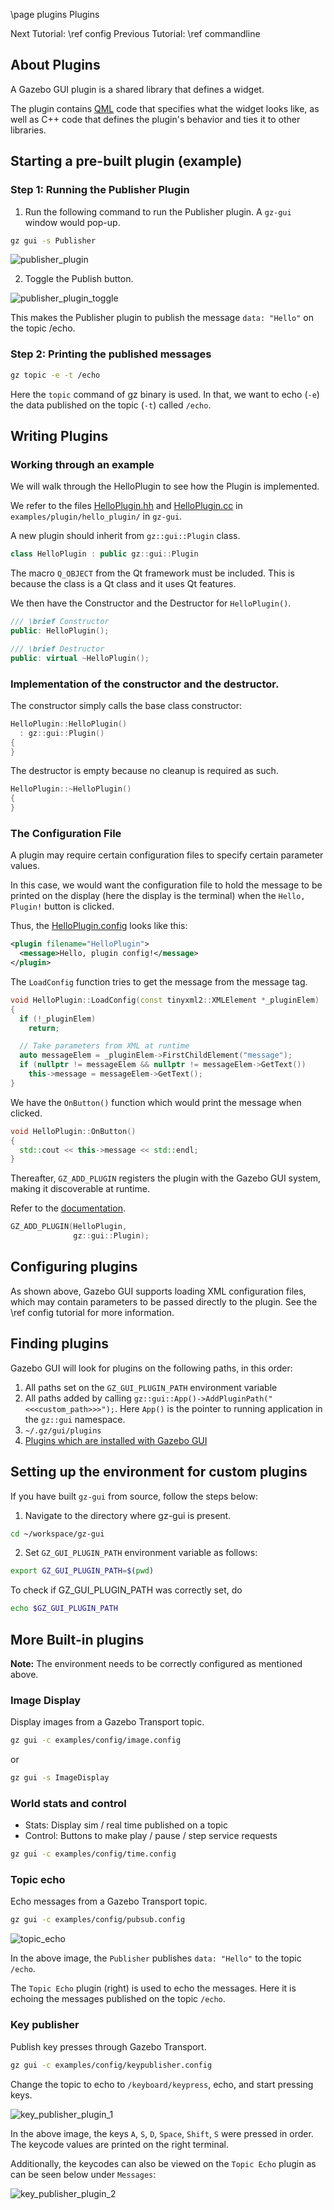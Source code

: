 \page plugins Plugins

Next Tutorial: \ref config
Previous Tutorial: \ref commandline

## About Plugins

A Gazebo GUI plugin is a shared library that defines a widget. 

The plugin contains [QML](http://doc.qt.io/qt-5/qtqml-index.html) code that specifies what the widget looks like, as well as C++ code that defines the plugin's behavior and ties it to other libraries.

## Starting a pre-built plugin (example)

### Step 1: Running the Publisher Plugin

1. Run the following command to run the Publisher plugin. A `gz-gui` window would pop-up.

```sh
gz gui -s Publisher
```

![publisher_plugin](images/screenshot_plugins_tutorial_1.png)

2. Toggle the Publish button.

![publisher_plugin_toggle](images/screenshot_plugins_tutorial_2.png)

This makes the Publisher plugin to publish the message `data: "Hello"` on the topic /echo.

### Step 2: Printing the published messages

```sh
gz topic -e -t /echo
```

Here the `topic` command of gz binary is used. In that, we want to echo (`-e`) the data published on the topic (`-t`) called `/echo`.

## Writing Plugins

### Working through an example

We will walk through the HelloPlugin to see how the Plugin is implemented.

We refer to the files [HelloPlugin.hh](https://github.com/gazebosim/gz-gui/blob/main/examples/plugin/hello_plugin/HelloPlugin.hh) and [HelloPlugin.cc](https://github.com/gazebosim/gz-gui/blob/main/examples/plugin/hello_plugin/HelloPlugin.cc) in `examples/plugin/hello_plugin/` in `gz-gui`.

A new plugin should inherit from `gz::gui::Plugin` class.

```cpp
class HelloPlugin : public gz::gui::Plugin
```

The macro `Q_OBJECT` from the Qt framework must be included. This is because the class is a Qt class and it uses Qt features.

We then have the Constructor and the Destructor for `HelloPlugin()`.

```cpp
/// \brief Constructor
public: HelloPlugin();

/// \brief Destructor
public: virtual ~HelloPlugin();
```

### Implementation of the constructor and the destructor.

The constructor simply calls the base class constructor:

```cpp
HelloPlugin::HelloPlugin()
  : gz::gui::Plugin()
{
}
```

The destructor is empty because no cleanup is required as such.

```cpp
HelloPlugin::~HelloPlugin()
{
}
```

### The Configuration File

A plugin may require certain configuration files to specify certain parameter values.

In this case, we would want the configuration file to hold the message to be printed on the display (here the display is the terminal) when the `Hello, Plugin!` button is clicked.

Thus, the [HelloPlugin.config](https://github.com/gazebosim/gz-gui/blob/main/examples/plugin/hello_plugin/HelloPlugin.config) looks like this:

```xml
<plugin filename="HelloPlugin">
  <message>Hello, plugin config!</message>
</plugin>
```

The `LoadConfig` function tries to get the message from the message tag.

```cpp
void HelloPlugin::LoadConfig(const tinyxml2::XMLElement *_pluginElem)
{
  if (!_pluginElem)
    return;

  // Take parameters from XML at runtime
  auto messageElem = _pluginElem->FirstChildElement("message");
  if (nullptr != messageElem && nullptr != messageElem->GetText())
    this->message = messageElem->GetText();
}
```

We have the `OnButton()` function which would print the message when clicked.

```cpp
void HelloPlugin::OnButton()
{
  std::cout << this->message << std::endl;
}
```

Thereafter, `GZ_ADD_PLUGIN` registers the plugin with the Gazebo GUI system, making it discoverable at runtime.

Refer to the [documentation](https://gazebosim.org/api/plugin/2/gz_2plugin_2Register_8hh.html).

```cpp
GZ_ADD_PLUGIN(HelloPlugin,
              gz::gui::Plugin);
```

## Configuring plugins

As shown above, Gazebo GUI supports loading XML configuration files, which may contain
parameters to be passed directly to the plugin. See the \ref config
tutorial for more information.

## Finding plugins

Gazebo GUI will look for plugins on the following paths, in this order:

1. All paths set on the `GZ_GUI_PLUGIN_PATH` environment variable
2. All paths added by calling `gz::gui::App()->AddPluginPath("<<<custom_path>>>");`. Here `App()` is the pointer to running application in the `gz::gui` namespace.
3. `~/.gz/gui/plugins`
4. [Plugins which are installed with Gazebo GUI](https://github.com/gazebosim/gz-gui/tree/gz-gui9/src/plugins)

## Setting up the environment for custom plugins

If you have built `gz-gui` from source, follow the steps below:

1. Navigate to the directory where gz-gui is present.

```sh
cd ~/workspace/gz-gui
```

2. Set `GZ_GUI_PLUGIN_PATH` environment variable as follows:
```sh
export GZ_GUI_PLUGIN_PATH=$(pwd)
```

To check if GZ_GUI_PLUGIN_PATH was correctly set, do
```sh
echo $GZ_GUI_PLUGIN_PATH
```

## More Built-in plugins

**Note:** The environment needs to be correctly configured as mentioned above.

### Image Display
Display images from a Gazebo Transport topic.

```sh
gz gui -c examples/config/image.config
```
or

```sh
gz gui -s ImageDisplay
```

### World stats and control

- Stats: Display sim / real time published on a topic
- Control: Buttons to make play / pause / step service requests

```sh
gz gui -c examples/config/time.config
```

### Topic echo

Echo messages from a Gazebo Transport topic.

```sh
gz gui -c examples/config/pubsub.config
```

![topic_echo](images/screenshot_plugins_tutorial_6.png)

In the above image, the `Publisher` publishes `data: "Hello"` to the topic `/echo`.

The `Topic Echo`  plugin (right) is used to echo the messages. Here it is echoing the messages published on the topic `/echo`.

### Key publisher

Publish key presses through Gazebo Transport.

```sh
gz gui -c examples/config/keypublisher.config
```

Change the topic to echo to `/keyboard/keypress`, echo, and start pressing keys.

![key_publisher_plugin_1](images/screenshot_plugins_tutorial_4.png)

In the above image, the keys `A`, `S`, `D`, `Space`, `Shift`, `S` were pressed in order. The keycode values are printed on the right terminal.

Additionally, the keycodes can also be viewed on the `Topic Echo` plugin as can be seen below under `Messages`:

![key_publisher_plugin_2](images/screenshot_plugins_tutorial_5.png)
